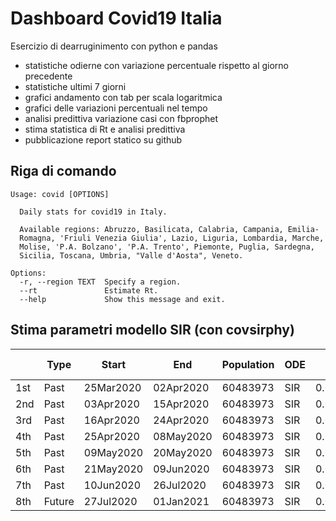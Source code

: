 # Dashboard Covid19 Italia

Esercizio di dearruginimento con python e pandas

- statistiche odierne con variazione percentuale rispetto al giorno precedente
- statistiche ultimi 7 giorni
- grafici andamento con tab per scala logaritmica
- grafici delle variazioni percentuali nel tempo
- analisi predittiva variazione casi con fbprophet
- stima statistica di Rt e analisi predittiva
- pubblicazione report statico su github

## Riga di comando

```
Usage: covid [OPTIONS]

  Daily stats for covid19 in Italy.

  Available regions: Abruzzo, Basilicata, Calabria, Campania, Emilia-
  Romagna, 'Friuli Venezia Giulia', Lazio, Liguria, Lombardia, Marche,
  Molise, 'P.A. Bolzano', 'P.A. Trento', Piemonte, Puglia, Sardegna,
  Sicilia, Toscana, Umbria, "Valle d'Aosta", Veneto.

Options:
  -r, --region TEXT  Specify a region.
  --rt               Estimate Rt.
  --help             Show this message and exit.
```

## Stima parametri modello SIR (con covsirphy)

|      | Type   |   Start   |     End    | Population  | ODE  | rho      | sigma    | tau  |  Rt   | 1/beta [day] | 1/gamma [day]  | RMS log error |
|------|--------|-----------|------------|-------------|------|----------|----------|------|-------|--------------|----------------|---------------|
|1st   | Past   |25Mar2020  |02Apr2020   | 60483973    | SIR  | 0.002552 | 0.000891 | 48   | 2.87  |  13          |  37            | 0.0262631     |
|2nd   | Past   |03Apr2020  |15Apr2020   | 60483973    | SIR  | 0.001394 | 0.000761 | 48   | 1.83  |  23          |  43            | 0.0191152     |
|3rd   | Past   |16Apr2020  |24Apr2020   | 60483973    | SIR  | 0.000949 | 0.000930 | 48   | 1.02  |  35          |  35            | 0.00866645    |
|4th   | Past   |25Apr2020  |08May2020   | 60483973    | SIR  | 0.000516 | 0.000945 | 48   | 0.55  |  64          |  35            | 0.0368156     |
|5th   | Past   |09May2020  |20May2020   | 60483973    | SIR  | 0.000379 | 0.001276 | 48   | 0.30  |  88          |  26            | 0.0181047     |
|6th   | Past   |21May2020  |09Jun2020   | 60483973    | SIR  | 0.000289 | 0.001386 | 48   | 0.21  | 115          |  24            | 0.0245434     |
|7th   | Past   |10Jun2020  |26Jul2020   | 60483973    | SIR  | 0.000421 | 0.001268 | 48   | 0.33  |  79          |  26            | 0.225918      |
|8th   | Future |27Jul2020  |01Jan2021   | 60483973    | SIR  | 0.000421 | 0.001268 | 48   | 0.33  |  79          |  26            | -             |
